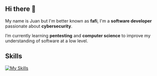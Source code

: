 ## Hi there 👋

My name is Juan but I'm better known as **fafi**, I'm a **software developer** passionate about **cybersecurity**.

I’m currently learning **pentesting** and **computer science** to improve my understanding of software at a low level.

## Skills

[![My Skills](https://skillicons.dev/icons?i=python,bash,powershell,docker,linux,windows)](https://skillicons.dev)


<!--
**fafixz/fafixz** is a ✨ _special_ ✨ repository because its `README.md` (this file) appears on your GitHub profile.

Here are some ideas to get you started:

- 🔭 I’m currently working on ...
- 🌱 I’m currently learning ...
- 👯 I’m looking to collaborate on ...
- 🤔 I’m looking for help with ...
- 💬 Ask me about ...
- 📫 How to reach me: ...
- 😄 Pronouns: ...
- ⚡ Fun fact: ...
-->
